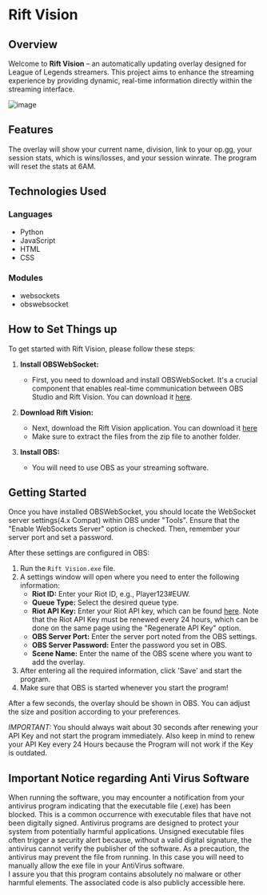 # Rift Vision

## Overview
Welcome to **Rift Vision** – an automatically updating overlay designed for League of Legends streamers. This project aims to enhance the streaming experience by providing dynamic, real-time information directly within the streaming interface.

![image](https://github.com/Stamp1t/rift-vision/assets/132808663/6376963c-6fcc-44e0-9ceb-38a840e523dd)

## Features
The overlay will show your current name, division, link to your op.gg, your session stats, which is wins/losses, and your session winrate.
The program will reset the stats at 6AM.

## Technologies Used
### Languages
- Python
- JavaScript
- HTML
- CSS

### Modules
- websockets
- obswebsocket

## How to Set Things up
To get started with Rift Vision, please follow these steps:

1. **Install OBSWebSocket:**
   - First, you need to download and install OBSWebSocket. It's a crucial component that enables real-time communication between OBS Studio and Rift Vision. You can download it [here](https://github.com/obsproject/obs-websocket/releases).

2. **Download Rift Vision:**
   - Next, download the Rift Vision application. You can download it [here](https://www.mediafire.com/file/26k4s2t33t7h1ng/Rift_Vision.zip/file)
   - Make sure to extract the files from the zip file to another folder.

3. **Install OBS:**
   - You will need to use OBS as your streaming software.

## Getting Started
Once you have installed OBSWebSocket, you should locate the WebSocket server settings(4.x Compat) within OBS under "Tools". Ensure that the "Enable WebSockets Server" option is checked. Then, remember your server port and set a password.

After these settings are configured in OBS:

1. Run the `Rift Vision.exe` file.
2. A settings window will open where you need to enter the following information:
   - **Riot ID:** Enter your Riot ID, e.g., Player123#EUW.
   - **Queue Type:** Select the desired queue type.
   - **Riot API Key:** Enter your Riot API key, which can be found [here](https://developer.riotgames.com/). Note that the Riot API Key must be renewed every 24 hours, which can be done on the same page using the "Regenerate API Key" option.
   - **OBS Server Port:** Enter the server port noted from the OBS settings.
   - **OBS Server Password:** Enter the password you set in OBS.
   - **Scene Name:** Enter the name of the OBS scene where you want to add the overlay.
3. After entering all the required information, click 'Save' and start the program.
4. Make sure that OBS is started whenever you start the program!

After a few seconds, the overlay should be shown in OBS. You can adjust the size and position according to your preferences.

*IMPORTANT:* You should always wait about 30 seconds after renewing your API Key and not start the program immediately. Also keep in mind to renew your API Key every 24 Hours because the Program will not work if the Key is outdated.

## Important Notice regarding Anti Virus Software
When running the software, you may encounter a notification from your antivirus program indicating that the executable file (.exe) has been blocked. This is a common occurrence with executable files that have not been digitally signed.
Antivirus programs are designed to protect your system from potentially harmful applications. Unsigned executable files often trigger a security alert because, without a valid digital signature, the antivirus cannot verify the publisher of the software. As a precaution, the antivirus may prevent the file from running. In this case you will need to manually allow the exe file in your AntiVirus software.  
I assure you that this program contains absolutely no malware or other harmful elements. The associated code is also publicly accessible here.

